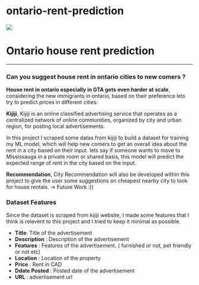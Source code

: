# ontario-rent-prediction

<img src="https://i.ibb.co/wShF3QK/toronto-154805.jpg"/>

# Ontario house rent prediction
***
### Can you suggest house rent in ontario cities to new comers ?

**House rent in ontario especially in GTA gets even harder at scale**, considering the new immigrants in ontario, based on their preference lets try to predict prices in different cities.

**Kijiji**, Kijiji is an online classified advertising service that operates as a centralized network of online communities, organized by city and urban region, for posting local advertisements. 

In this project I scraped some datas from kijiji to build a dataset for training my ML model, which will help new comers to get an overall idea about the rent in a city based on their input. lets say if someone wants to move to Mississauga in a private room or shared basis, this model will predict the expected range of rent in the city based on the input.

**Recommendation**, City Recommendation will also be developed within this project to give the user some suggestions on cheapest nearby city to look for house rentals. -> Future Work :))


### Dataset Features

Since the dataset is scraped from kijiji website, I made some features that I think is relevent to this project and I tried to keep it minimal as possible.

- **Title**: Title of the advertisement
- **Description** : Description of the advertisement
- **Features** : Features of the advertisement. ( furnished or not, pet friendly or not etc)
- **Location** : Location of the property
- **Price** : Rent in CAD
- **Ddate Posted** : Posted date of the advertisement
- **URL** : advertisement url
